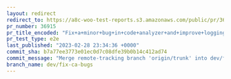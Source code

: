```yaml
---
layout: redirect
redirect_to: https://a8c-woo-test-reports.s3.amazonaws.com/public/pr/36915/e2e/index.html
pr_number: 36915
pr_title_encoded: "Fix+a+minor+bug+in+code+analyzer+and+improve+logging+for+when+no+changes+exist"
pr_test_type: e2e
last_published: "2023-02-28 23:34:36 +0000"
commit_sha: b7a77ee3773e01ec0d7c08dfe39b0b14c412ad74
commit_message: "Merge remote-tracking branch 'origin/trunk' into dev/fix-ca-bugs"
branch_name: dev/fix-ca-bugs
---
```

